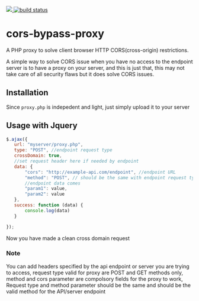 <img src="https://img.shields.io/github/license/GeniusGeeek/cors-bypass-proxy" /><a href="https://circleci.com/gh/badges/shields/tree/master">
  <img src="https://img.shields.io/circleci/project/github/badges/shields/master" alt="build status"></a>
  # cors-bypass-proxy
A PHP proxy to solve client browser HTTP CORS(cross-origin) restrictions.

A simple way to solve CORS issue when you have no access to the endpoint server is to have a proxy on your server, and this is just that, this may not take care of all security flaws but it does solve CORS issues.

## Installation
Since ```proxy.php``` is indepedent and light, just simply upload it to your server



 ## Usage with Jquery
 
 ```javascript
 $.ajax({
    url: "myserver/proxy.php",
    type: "POST", //endpoint request type
    crossDomain: true,
    //set request header here if needed by endpoint
    data: {
        "cors": "http://example-api.com/endpoint", //endpoint URL
        "method": "POST", // should be the same with endpoint request type
        //endpoint data comes
        "param1": value, 
        "param2": value
    },
    success: function (data) {
        console.log(data)
    }

});
 ```
 Now you have made a clean cross domain request
 
 ### Note
You can add headers specified by the api endpoint or server you are trying to access, request type valid for proxy are POST and GET methods only, method and cors parameter are compolsory fields for the proxy to work, Request type and method parameter should be the same and should be the valid method for the API/server endpoint



